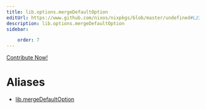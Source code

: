 ```yaml
---
title: lib.options.mergeDefaultOption
editUrl: https://www.github.com/nixos/nixpkgs/blob/master/undefined#L234C24
description: lib.options.mergeDefaultOption
sidebar:

    order: 7
---
```


<a href="https://www.github.com/nixos/nixpkgs/blob/master/undefined#L234C24">Contribute Now!</a>


# Aliases

- [lib.mergeDefaultOption](/nix-doc-comments/reference/lib/lib-mergedefaultoption)


